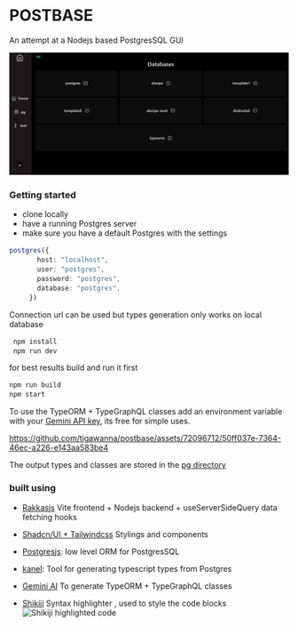 # POSTBASE
An attempt at a Nodejs based PostgresSQL GUI

![Main postbase image](https://github.com/tigawanna/postbase/blob/main/public/docs/postbase.jpg)


### Getting started
- clone locally 
- have a running Postgres server
- make sure you have a default Postgres with the settings


 ```ts
postgres({
        host: "localhost",
        user: "postgres",
        password: "postgres",
        database: "postgres",
      })
 ```

 Connection url can be used but types generation only works on local database

 ```sh 
  npm install
  npm run dev
 ```
for best results build and run it first

```sh
npm run build
npm start
```

To use the TypeORM + TypeGraphQL classes add an environment variable with your [Gemini API key](https://makersuite.google.com/app/apikey), its free for simple uses.


https://github.com/tigawanna/postbase/assets/72096712/50ff037e-7364-46ec-a226-e143aa583be4

The output types and classes are stored in the
[ pg directory](pg)
### built using 
- [Rakkasjs](https://rakkasjs.org/) Vite frontend + Nodejs backend + useServerSideQuery data fetching hooks
- [Shadcn/UI +  Tailwindcss](https://ui.shadcn.com/) Stylings and components
- [Postgresjs](https://github.com/porsager/postgres): low level ORM for PostgresSQL
- [kanel](https://github.com/kristiandupont/kanel): Tool for generating typescript types from Postgres 
- [Gemini AI](https://ai.google.dev/) To generate TypeORM + TypeGraphQL classes 

- [Shikiji](https://shikiji.netlify.app/) Syntax highlighter , used to style the code blocks
![Shikiji highlighted code]([image.png](https://github.com/tigawanna/postbase/blob/main/public/docs/shikiji-code.jpg))
